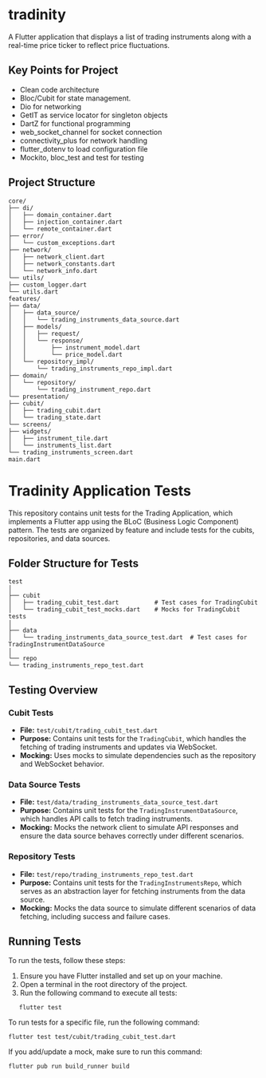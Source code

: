 # tradinity

A Flutter application that displays a list of trading instruments along with a real-time price ticker to reflect price fluctuations.

## Key Points for Project 
- Clean code architecture
- Bloc/Cubit for state management.
- Dio for networking
- GetIT as service locator for singleton objects
- DartZ for functional programming
- web_socket_channel for socket connection
- connectivity_plus for network handling
- flutter_dotenv to load configuration file 
- Mockito, bloc_test and test for testing


## Project Structure
```
core/
├── di/
│   ├── domain_container.dart
│   ├── injection_container.dart
│   └── remote_container.dart
├── error/
│   └── custom_exceptions.dart
├── network/
│   ├── network_client.dart
│   ├── network_constants.dart
│   └── network_info.dart
└── utils/
├── custom_logger.dart
└── utils.dart
features/
├── data/
│   ├── data_source/
│   │   └── trading_instruments_data_source.dart
│   ├── models/
│   │   ├── request/
│   │   └── response/
│   │       ├── instrument_model.dart
│   │       └── price_model.dart
│   └── repository_impl/
│       └── trading_instruments_repo_impl.dart
├── domain/
│   └── repository/
│       └── trading_instrument_repo.dart
└── presentation/
├── cubit/
│   ├── trading_cubit.dart
│   └── trading_state.dart
└── screens/
├── widgets/
│   ├── instrument_tile.dart
│   └── instruments_list.dart
└── trading_instruments_screen.dart
main.dart
```
                

# Tradinity Application Tests

This repository contains unit tests for the Trading Application, which implements a Flutter app using the BLoC (Business Logic Component) pattern. The tests are organized by feature and include tests for the cubits, repositories, and data sources.

## Folder Structure for Tests
```
test
│
├── cubit
│   ├── trading_cubit_test.dart          # Test cases for TradingCubit
│   └── trading_cubit_test_mocks.dart    # Mocks for TradingCubit tests
│
├── data
│   └── trading_instruments_data_source_test.dart  # Test cases for TradingInstrumentDataSource
│
└── repo
└── trading_instruments_repo_test.dart   
```

## Testing Overview

### Cubit Tests

- **File:** `test/cubit/trading_cubit_test.dart`
- **Purpose:** Contains unit tests for the `TradingCubit`, which handles the fetching of trading instruments and updates via WebSocket.
- **Mocking:** Uses mocks to simulate dependencies such as the repository and WebSocket behavior.

### Data Source Tests

- **File:** `test/data/trading_instruments_data_source_test.dart`
- **Purpose:** Contains unit tests for the `TradingInstrumentDataSource`, which handles API calls to fetch trading instruments.
- **Mocking:** Mocks the network client to simulate API responses and ensure the data source behaves correctly under different scenarios.

### Repository Tests

- **File:** `test/repo/trading_instruments_repo_test.dart`
- **Purpose:** Contains unit tests for the `TradingInstrumentsRepo`, which serves as an abstraction layer for fetching instruments from the data source.
- **Mocking:** Mocks the data source to simulate different scenarios of data fetching, including success and failure cases.

## Running Tests

To run the tests, follow these steps:

1. Ensure you have Flutter installed and set up on your machine.
2. Open a terminal in the root directory of the project.
3. Run the following command to execute all tests:

```
   flutter test
```

To run tests for a specific file, run the following command:

```
flutter test test/cubit/trading_cubit_test.dart
```

If you add/update a mock, make sure to run this command:

```
flutter pub run build_runner build
```








